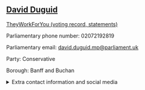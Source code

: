 ## <a href="https://members.parliament.uk/member/4606/contact">David Duguid</a>

<a href="https://www.theyworkforyou.com/mp/25664/david_duguid/banff_and_buchan">TheyWorkForYou (voting record, statements)</a> 

Parliamentary phone number: 02072192819 

Parliamentary email: david.duguid.mp@parliament.uk 

Party: Conservative 

Borough: Banff and Buchan 

<details><summary>Extra contact information and social media</summary> 
<li>Website:</li>
<li>Twitter: https://twitter.com/david_duguid</li>
<li>Constituency office phone number:</li>
<li>Constituency office email:</li>
<li>Facebook: https://www.facebook.com/DavidDuguidMP/</li>
<li>Instagram:</li>
<li>Youtube:</li>
<li>Linkedin:</li>
<li>Government department phone number:</li>
<li>Government department email:</li>
<li>Threads:</li>
<li>Party office phone number:</li>
<li>Party office email:</li>
<li>Tiktok:</li>
</details>